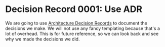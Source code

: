 # Decision Record 0001: Use ADR
We are going to use [Architecture Decision Records](https://adr.github.io/) to document the decisions we make.
We will not use any fancy templating because that's a lot of overhead.
This is for future reference, so we can look back and see why we made the decisions we did.